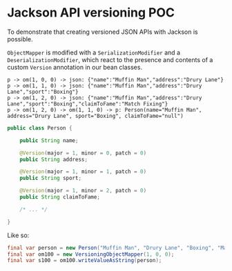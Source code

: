 # Jackson API versioning POC

To demonstrate that creating versioned JSON APIs with Jackson is possible.

`ObjectMapper` is modified with a `SerializationModifier` and a `DeserializationModifier`,
which react to the presence and contents of a custom `Version` annotation in our bean classes.

```text
p -> om(1, 0, 0) -> json: {"name":"Muffin Man","address":"Drury Lane"}
p -> om(1, 1, 0) -> json: {"name":"Muffin Man","address":"Drury Lane","sport":"Boxing"}
p -> om(1, 2, 0) -> json: {"name":"Muffin Man","address":"Drury Lane","sport":"Boxing","claimToFame":"Match Fixing"}
p -> om(1, 2, 0) -> om(1, 1, 0) -> p: Person(name="Muffin Man", address="Drury Lane", sport="Boxing", claimToFame="null")
```

```java
public class Person {

    public String name;

    @Version(major = 1, minor = 0, patch = 0)
    public String address;

    @Version(major = 1, minor = 1, patch = 0)
    public String sport;

    @Version(major = 1, minor = 2, patch = 0)
    public String claimToFame;

    /* ... */

}
```

Like so:

```java
final var person = new Person("Muffin Man", "Drury Lane", "Boxing", "Match Fixing");
final var om100 = new VersioningObjectMapper(1, 0, 0);
final var s100 = om100.writeValueAsString(person);
```
